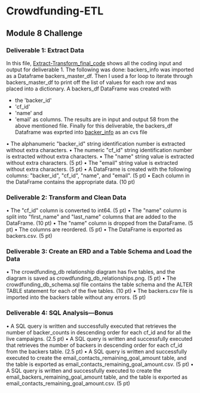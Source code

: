 # Crowdfunding-ETL
## Module 8 Challenge
### Deliverable 1: Extract Data 

In this file, [Extract-Transform_final_code](#) shows all the coding input and output for deliverable 1. 
The following was done: 
backers_info was imported as a Dataframe backers_master_df. Then I used a for loop to iterate through backers_master_df to print off the list of values 
for each row and was placed into a dictionary.
A backers_df DataFrame was created with 
- the 'backer_id'
- 'cf_id'
- 'name' and 
- 'email' as columns. 
The results are in input and output 58 from the above mentioned file. Finally for this deliverable, the backers_df Dataframe was exprted into [backer_info](#) as an cvs file 

•	The alphanumeric "backer_id" string identification number is extracted without extra characters. 
•	The numeric "cf_id" string identification number is extracted without extra characters. 
•	The "name" string value is extracted without extra characters. (5 pt)
•	The "email" string value is extracted without extra characters. (5 pt)
•	A DataFrame is created with the following columns: "backer_id", "cf_id", "name", and "email". (5 pt)
•	Each column in the DataFrame contains the appropriate data. (10 pt)


### Deliverable 2: Transform and Clean Data 
•	The "cf_id" column is converted to int64. (5 pt)
•	The "name" column is split into "first_name" and "last_name" columns that are added to the DataFrame. (10 pt)
•	The "name" column is dropped from the DataFrame. (5 pt)
•	The columns are reordered. (5 pt)
•	The DataFrame is exported as backers.csv. (5 pt)


### Deliverable 3: Create an ERD and a Table Schema and Load the Data 
•	The crowdfunding_db relationship diagram has five tables, and the diagram is saved as crowdfunding_db_relationships.png. (5 pt)
•	The crowdfunding_db_schema.sql file contains the table schema and the ALTER TABLE statement for each of the five tables. (10 pt)
•	The backers.csv file is imported into the backers table without any errors. (5 pt)


### Deliverable 4: SQL Analysis—Bonus 
•	A SQL query is written and successfully executed that retrieves the number of backer_counts in descending order for each cf_id and for all the live campaigns. (2.5 pt)
•	A SQL query is written and successfully executed that retrieves the number of backers in descending order for each cf_id from the backers table. (2.5 pt)
•	A SQL query is written and successfully executed to create the email_contacts_remaining_goal_amount table, and the table is exported as email_contacts_remaining_goal_amount.csv. (5 pt)
•	A SQL query is written and successfully executed to create the email_backers_remaining_goal_amount table, and the table is exported as email_contacts_remaining_goal_amount.csv. (5 pt)
